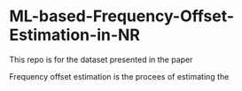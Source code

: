 # ML-based-Frequency-Offset-Estimation-in-NR

This repo is for the dataset presented in the paper 

Frequency offset estimation is the procees of estimating the 
